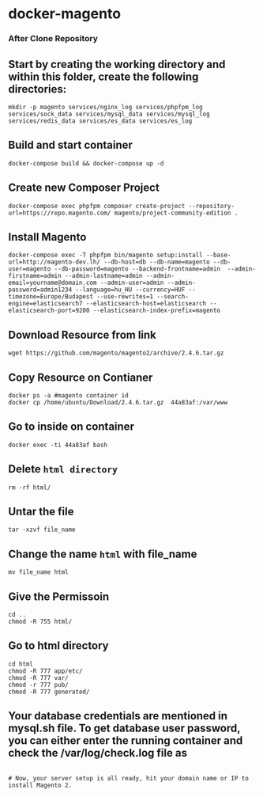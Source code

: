 # docker-magento

### After Clone Repository
## Start by creating the working directory and within this folder, create the following directories:
```
mkdir -p magento services/nginx_log services/phpfpm_log services/sock_data services/mysql_data services/mysql_log services/redis_data services/es_data services/es_log
```
## Build and start container

```
docker-compose build && docker-compose up -d
```

## Create new Composer Project
```
docker-compose exec phpfpm composer create-project --repository-url=https://repo.magento.com/ magento/project-community-edition .
```

## Install Magento

```
docker-compose exec -T phpfpm bin/magento setup:install --base-url=http://magento-dev.lh/ --db-host=db --db-name=magento --db-user=magento --db-password=magento --backend-frontname=admin  --admin-firstname=admin --admin-lastname=admin --admin-email=yourname@domain.com --admin-user=admin --admin-password=admin1234 --language=hu_HU --currency=HUF --timezone=Europe/Budapest --use-rewrites=1 --search-engine=elasticsearch7 --elasticsearch-host=elasticsearch --elasticsearch-port=9200 --elasticsearch-index-prefix=magento
```

## Download Resource from link
```
wget https://github.com/magento/magento2/archive/2.4.6.tar.gz
```
## Copy Resource on Contianer
```
docker ps -a #magento container id 
docker cp /home/ubuntu/Download/2.4.6.tar.gz  44a83af:/var/www
```

## Go to inside on container
```
docker exec -ti 44a83af bash
```
## Delete  `html directory`
```
rm -rf html/
```
## Untar the file 

```
tar -xzvf file_name
```
## Change the name `html` with file_name 
```
mv file_name html
```
## Give the Permissoin

```
cd ..
chmod -R 755 html/
```
## Go to html directory
```
cd html
chmod -R 777 app/etc/
chmod -R 777 var/
chmod -r 777 pub/
chmod -R 777 generated/
```
## Your database credentials are mentioned in mysql.sh file. To get database user password, you can either enter the running container and check the /var/log/check.log file as


```

# Now, your server setup is all ready, hit your domain name or IP to install Magento 2.

